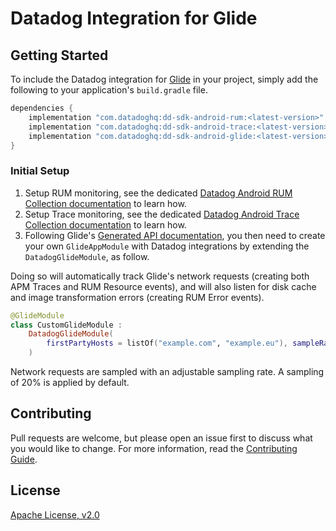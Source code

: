 # Datadog Integration for Glide

## Getting Started 

To include the Datadog integration for [Glide][1] in your project, simply add the
following to your application's `build.gradle` file.

```groovy
dependencies {
    implementation "com.datadoghq:dd-sdk-android-rum:<latest-version>"
    implementation "com.datadoghq:dd-sdk-android-trace:<latest-version>"
    implementation "com.datadoghq:dd-sdk-android-glide:<latest-version>"
}
```

### Initial Setup

1. Setup RUM monitoring, see the dedicated [Datadog Android RUM Collection documentation][2] to learn how.
2. Setup Trace monitoring, see the dedicated [Datadog Android Trace Collection documentation][3] to learn how.
3. Following Glide's [Generated API documentation][4], you then need to create your own `GlideAppModule` with Datadog integrations by extending the `DatadogGlideModule`, as follow.

Doing so will automatically track Glide's network requests (creating both APM Traces and RUM Resource events), and will also listen for disk cache and image transformation errors (creating RUM Error events).

```kotlin
@GlideModule
class CustomGlideModule : 
    DatadogGlideModule(
        firstPartyHosts = listOf("example.com", "example.eu"), sampleRate = 20f
    )
```

Network requests are sampled with an adjustable sampling rate. A sampling of 20% is applied by default.

## Contributing

Pull requests are welcome, but please open an issue first to discuss what you
would like to change. For more information, read the 
[Contributing Guide](../../CONTRIBUTING.md).

## License

[Apache License, v2.0](../../LICENSE)

[1]: https://bumptech.github.io/glide/
[2]: https://docs.datadoghq.com/real_user_monitoring/android/?tab=kotlin
[3]: https://docs.datadoghq.com/tracing/trace_collection/dd_libraries/android/?tab=kotlin
[4]: https://bumptech.github.io/glide/doc/generatedapi.html